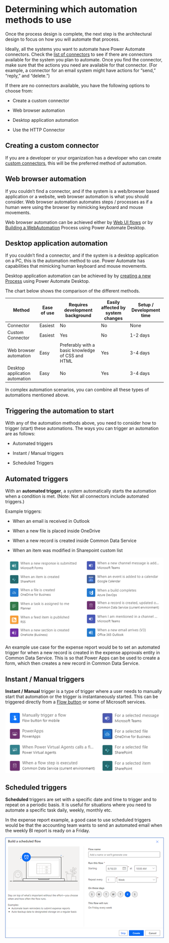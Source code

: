 # Determining which automation methods to use

Once the process design is complete, the next step is the architectural design
to focus on how you will automate that process.

Ideally, all the systems you want to automate have Power Automate connectors.
Check the [list of
connectors](https://docs.microsoft.com/connectors/custom-connectors/) to see if
there are connectors available for the system you plan to automate. Once you
find the connector, make sure that the actions you need are available for that
connector. (For example, a connector for an email system might have actions for
“send,” “reply,” and “delete.”)

If there are no connectors available, you have the following options to choose
from:

-   Create a custom connector

-   Web browser automation

-   Desktop application automation

-   Use the HTTP Connector

## Creating a custom connector 

If you are a developer or your organization has a developer who can create
[custom connectors](https://docs.microsoft.com/connectors/custom-connectors/),
this will be the preferred method of automation.

## Web browser automation

If you couldn’t find a connector, and if the system is a web/browser based
application or a website, web browser automation is what you should consider.
Web browser automation automates steps / processes as if a human were using the
browser by mimicking keyboard and mouse movements.

Web browser automation can be achieved either by [Web UI
flows](https://docs.microsoft.com/power-automate/ui-flows/create-web) or by
[Building a
WebAutomation](https://docs.winautomation.com/en/building-a-webautomation-process.html)
Process using Power Automate Desktop.

## Desktop application automation

If you couldn’t find a connector, and if the system is a desktop application on
a PC, this is the automation method to use. Power Automate has capabilities that
mimicking human keyboard and mouse movements.

Desktop application automation can be achieved by by [creating a new
Process](https://docs.winautomation.com/en/create-a-new-process.html) using
Power Automate Desktop.

The chart below shows the comparison of the different methods.

| Method                         | Ease of use | Requires development background                   | Easily affected by system changes | Setup / Development time |
|--------------------------------|-------------|---------------------------------------------------|-----------------------------------|--------------------------|
| Connector                      | Easiest     | No                                                | No                                | None                     |
| Custom Connector               | Easiest     | Yes                                               | No                                | 1-2 days                 |
| Web browser automation         | Easy        | Preferably with a basic knowledge of CSS and HTML | Yes                               | 3-4 days                 |
| Desktop application automation | Easy        | No                                                | Yes                               | 3-4 days                 |

In complex automation scenarios, you can combine all these types of automations
mentioned above.

## Triggering the automation to start

With any of the automation methods above, you need to consider how to trigger
(start) these automations. The ways you can trigger an automation are as
follows:

-   Automated triggers

-   Instant / Manual triggers

-   Scheduled Triggers

## Automated triggers

With an **automated trigger**, a system automatically starts the automation when
a condition is met. (Note: Not all connectors include automated triggers.)

Example triggers:

-   When an email is received in Outlook

-   When a new file is placed inside OneDrive

-   When a new record is created inside Common Data Service

-   When an item was modified in Sharepoint custom list

![Automated triggers](media/automated-triggers.png "Automated triggers")

An example use case for the expense report would be to set an automated trigger
for when a new record is created in the expense approvals entity in Common Data
Service. This is so that Power Apps can be used to create a form, which then
creates a new record in Common Data Service.

## Instant / Manual triggers 

**Instant / Manual** trigger is a type of trigger where a user needs to manually
start that automation or the trigger is instantaneously started. This can be
triggered directly from a [Flow
button](https://docs.microsoft.com/en-us/power-automate/introduction-to-button-flows)
or some of Microsoft services.

![Instant triggers](media/instant-triggers.png "Instant triggers")

## Scheduled triggers 

**Scheduled** triggers are set with a specific date and time to trigger and to
repeat on a periodic basis. It is useful for situations where you need to
automate a specific task daily, weekly, monthly etc.

In the expense report example, a good case to use scheduled triggers would be
that the accounting team wants to send an automated email when the weekly BI
report is ready on a Friday.

![Scheduled triggers](media/scheduled-triggers.png "Scheduled triggers")

